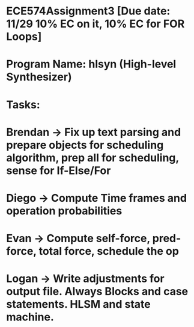 # ECE574Assignment3 [Due date: 11/29 10% EC on it, 10% EC for FOR Loops]

# Program Name: hlsyn (High-level Synthesizer)
  # Tasks: 
  #   Brendan -> Fix up text parsing and prepare objects for scheduling algorithm, prep all for scheduling, sense for If-Else/For
  #   Diego -> Compute Time frames and operation probabilities 
  #   Evan -> Compute self-force, pred-force, total force, schedule the op 
  #   Logan -> Write adjustments for output file.  Always Blocks and case statements.  HLSM and state machine.
  #
